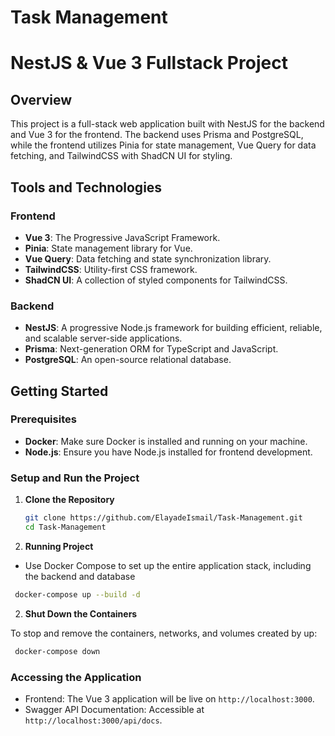 # Task Management

# NestJS & Vue 3 Fullstack Project

## Overview

This project is a full-stack web application built with NestJS for the backend and Vue 3 for the frontend. The backend uses Prisma and PostgreSQL, while the frontend utilizes Pinia for state management, Vue Query for data fetching, and TailwindCSS with ShadCN UI for styling.

## Tools and Technologies

### Frontend
- **Vue 3**: The Progressive JavaScript Framework.
- **Pinia**: State management library for Vue.
- **Vue Query**: Data fetching and state synchronization library.
- **TailwindCSS**: Utility-first CSS framework.
- **ShadCN UI**: A collection of styled components for TailwindCSS.

### Backend
- **NestJS**: A progressive Node.js framework for building efficient, reliable, and scalable server-side applications.
- **Prisma**: Next-generation ORM for TypeScript and JavaScript.
- **PostgreSQL**: An open-source relational database.

## Getting Started

### Prerequisites

- **Docker**: Make sure Docker is installed and running on your machine.
- **Node.js**: Ensure you have Node.js installed for frontend development.

### Setup and Run the Project

1. **Clone the Repository**

   ```sh
   git clone https://github.com/ElayadeIsmail/Task-Management.git
   cd Task-Management
   ```

2. **Running Project**
   
  - Use Docker Compose to set up the entire application stack, including the backend and database

   ```sh
    docker-compose up --build -d
   ```

2. **Shut Down the Containers**

To stop and remove the containers, networks, and volumes created by up:

   ```sh
    docker-compose down
   ```

### Accessing the Application

- Frontend: The Vue 3 application will be live on `http://localhost:3000`.
- Swagger API Documentation: Accessible at `http://localhost:3000/api/docs`.

   

   
